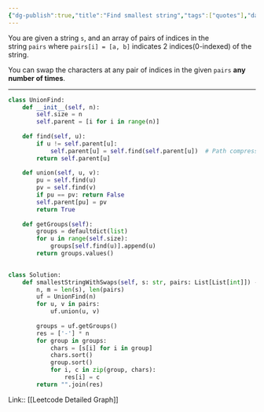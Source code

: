 ```yaml
---
{"dg-publish":true,"title":"Find smallest string","tags":["quotes"],"date":"2023-01-19T10:13:24+04:00","modified_at":"2023-02-18T10:09:34+04:00","permalink":"/quotes/202301191013/","dgPassFrontmatter":true}
---
```



You are given a string `s`, and an array of pairs of indices in the string `pairs` where `pairs[i] = [a, b]` indicates 2 indices(0-indexed) of the string.

You can swap the characters at any pair of indices in the given `pairs` **any number of times**.

---

```python
class UnionFind:
    def __init__(self, n):
        self.size = n
        self.parent = [i for i in range(n)]
        
    def find(self, u):
        if u != self.parent[u]:
            self.parent[u] = self.find(self.parent[u])  # Path compression
        return self.parent[u]
    
    def union(self, u, v):
        pu = self.find(u)
        pv = self.find(v)
        if pu == pv: return False
        self.parent[pu] = pv
        return True
    
    def getGroups(self):
        groups = defaultdict(list)
        for u in range(self.size):
            groups[self.find(u)].append(u)
        return groups.values()
        

class Solution:
    def smallestStringWithSwaps(self, s: str, pairs: List[List[int]]) -> str:
        n, m = len(s), len(pairs)
        uf = UnionFind(n)
        for u, v in pairs:
            uf.union(u, v)
            
        groups = uf.getGroups()
        res = ['-'] * n
        for group in groups:
            chars = [s[i] for i in group]
            chars.sort()
            group.sort()
            for i, c in zip(group, chars):
                res[i] = c
        return "".join(res)
```

Link:: [[Leetcode Detailed Graph]]
